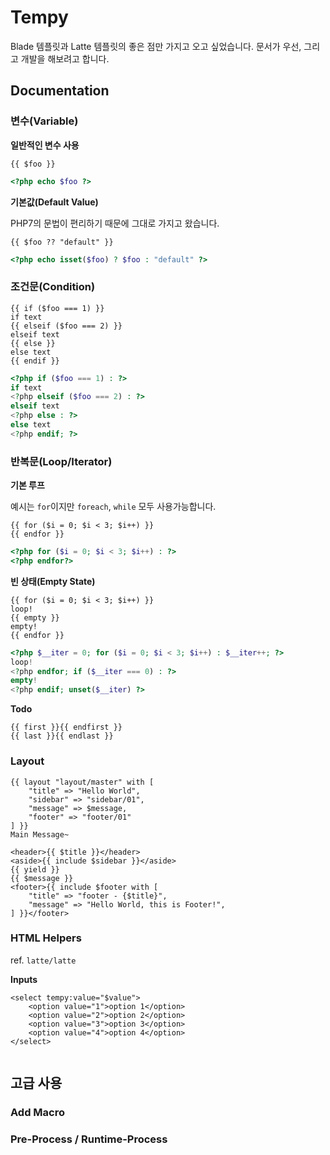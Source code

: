 Tempy
===

Blade 템플릿과 Latte 템플릿의 좋은 점만 가지고 오고 싶었습니다. 문서가 우선, 그리고 개발을 해보려고 합니다.

## Documentation

### 변수(Variable)

**일반적인 변수 사용**

```tempy
{{ $foo }}
```

```php
<?php echo $foo ?>
```

**기본값(Default Value)**

PHP7의 문법이 편리하기 때문에 그대로 가지고 왔습니다.

```tempy
{{ $foo ?? "default" }}
```

```php
<?php echo isset($foo) ? $foo : "default" ?>
```

### 조건문(Condition)

```tempy
{{ if ($foo === 1) }}
if text
{{ elseif ($foo === 2) }}
elseif text
{{ else }}
else text
{{ endif }}
```

```php
<?php if ($foo === 1) : ?>
if text
<?php elseif ($foo === 2) : ?>
elseif text
<?php else : ?>
else text
<?php endif; ?>
```

### 반복문(Loop/Iterator)

**기본 루프**

예시는 `for`이지만 `foreach`, `while` 모두 사용가능합니다.

```tempy
{{ for ($i = 0; $i < 3; $i++) }}
{{ endfor }}
```

```php
<?php for ($i = 0; $i < 3; $i++) : ?>
<?php endfor?>
```

**빈 상태(Empty State)**

```tempy
{{ for ($i = 0; $i < 3; $i++) }}
loop!
{{ empty }}
empty!
{{ endfor }}
```

```php
<?php $__iter = 0; for ($i = 0; $i < 3; $i++) : $__iter++; ?>
loop!
<?php endfor; if ($__iter === 0) : ?>
empty!
<?php endif; unset($__iter) ?>
```

**Todo**

```tempy
{{ first }}{{ endfirst }}
{{ last }}{{ endlast }}
```

### Layout

```tempy
{{ layout "layout/master" with [
    "title" => "Hello World",
    "sidebar" => "sidebar/01",
    "message" => $message,
    "footer" => "footer/01"
] }}
Main Message~
```

```tempy
<header>{{ $title }}</header>
<aside>{{ include $sidebar }}</aside>
{{ yield }}
{{ $message }}
<footer>{{ include $footer with [
    "title" => "footer - {$title}",
    "message" => "Hello World, this is Footer!",
] }}</footer>
```

### HTML Helpers

ref. `latte/latte`

**Inputs**

```tempy
<select tempy:value="$value">
    <option value="1">option 1</option>
    <option value="2">option 2</option>
    <option value="3">option 3</option>
    <option value="4">option 4</option>
</select>
```

```php

```
## 고급 사용

### Add Macro

### Pre-Process / Runtime-Process
